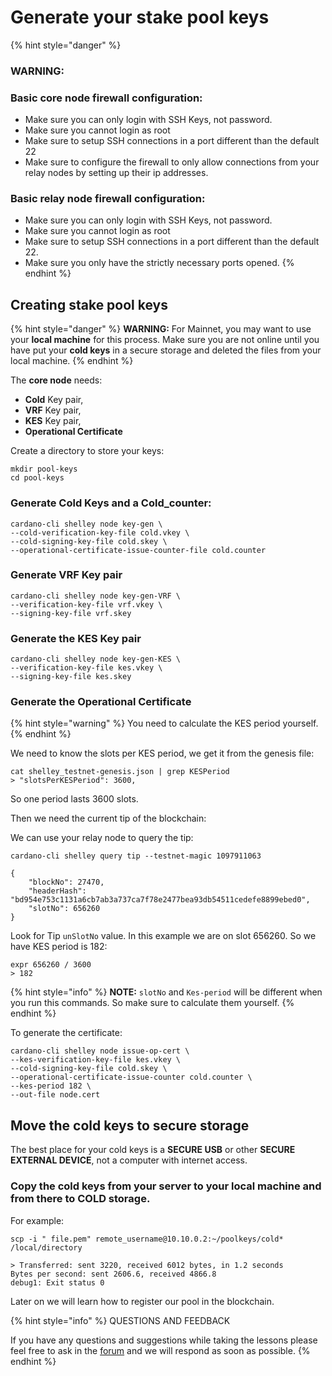 # Generate your stake pool keys

{% hint style="danger" %}
### WARNING: 

### Basic core node firewall configuration:

* Make sure you can only login with SSH Keys, not password.
* Make sure you cannot login as root
* Make sure to setup SSH connections in a port different than the default 22
* Make sure to configure the firewall to only allow connections from your relay nodes by setting up their ip addresses.

### Basic relay node firewall configuration:

* Make sure you can only login with SSH Keys, not password.
* Make sure you cannot login as root
* Make sure to setup SSH connections in a port different than the default 22.
* Make sure you only have the strictly necessary ports opened.
{% endhint %}

## Creating stake pool keys

{% hint style="danger" %}
**WARNING:** For Mainnet, you may want to use your **local machine** for this process. Make sure you are not online until you have put your **cold keys** in a secure storage and deleted the files from your local machine.
{% endhint %}

The **core node** needs:

* **Cold** Key pair,
* **VRF** Key pair,
* **KES** Key pair,
* **Operational Certificate**

Create a directory to store your keys:

```text
mkdir pool-keys
cd pool-keys
```

### Generate **Cold** Keys and a **Cold\_counter**:

```text
cardano-cli shelley node key-gen \
--cold-verification-key-file cold.vkey \
--cold-signing-key-file cold.skey \
--operational-certificate-issue-counter-file cold.counter
```

### Generate VRF Key pair

```text
cardano-cli shelley node key-gen-VRF \
--verification-key-file vrf.vkey \
--signing-key-file vrf.skey
```

### Generate the KES Key pair

```text
cardano-cli shelley node key-gen-KES \
--verification-key-file kes.vkey \
--signing-key-file kes.skey
```

### Generate the Operational Certificate

{% hint style="warning" %}
You need to calculate the KES period yourself.
{% endhint %}

We need to know the slots per KES period, we get it from the genesis file:

```text
cat shelley_testnet-genesis.json | grep KESPeriod
> "slotsPerKESPeriod": 3600,
```

So one period lasts 3600 slots.

Then we need the current tip of the blockchain:

We can use your relay node to query the tip:

```text
cardano-cli shelley query tip --testnet-magic 1097911063

{
    "blockNo": 27470,
    "headerHash": "bd954e753c1131a6cb7ab3a737ca7f78e2477bea93db54511cedefe8899ebed0",
    "slotNo": 656260
}
```

Look for Tip `unSlotNo` value. In this example we are on slot 656260. So we have KES period is 182:

```text
expr 656260 / 3600
> 182
```

{% hint style="info" %}
**NOTE:** `slotNo` and `Kes-period` will be different when you run this commands. So make sure to calculate them yourself.
{% endhint %}

To generate the certificate:

```text
cardano-cli shelley node issue-op-cert \
--kes-verification-key-file kes.vkey \
--cold-signing-key-file cold.skey \
--operational-certificate-issue-counter cold.counter \
--kes-period 182 \
--out-file node.cert
```

## Move the cold keys to secure storage

The best place for your cold keys is a **SECURE USB** or other **SECURE EXTERNAL DEVICE**, not a computer with internet access.

### Copy the cold keys from your server to your local machine and from there to COLD storage.

For example:

```text
scp -i " file.pem" remote_username@10.10.0.2:~/poolkeys/cold* /local/directory

> Transferred: sent 3220, received 6012 bytes, in 1.2 seconds
Bytes per second: sent 2606.6, received 4866.8
debug1: Exit status 0
```

Later on we will learn how to register our pool in the blockchain.

{% hint style="info" %}
QUESTIONS AND FEEDBACK

If you have any questions and suggestions while taking the lessons please feel free to ask in the [forum](https://forum.cardano.org/c/english/operators-talk/119) and we will respond as soon as possible.
{% endhint %}

